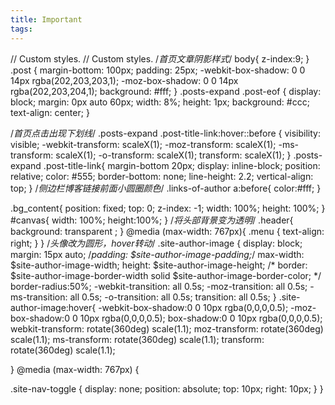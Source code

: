 ```yaml
---
title: Important
tags:
---
```


// Custom styles.
// Custom styles.
/*首页文章阴影样式*/
body{
  z-index:9;
}
.post {
  margin-bottom: 100px;
  padding: 25px;
  -webkit-box-shadow: 0 0 14px rgba(202,203,203,1);
  -moz-box-shadow: 0 0 14px rgba(202,203,204,1);
  background: #fff;
}
.posts-expand .post-eof {
  display: block;
  margin: 0px auto 60px;
  width: 8%;
  height: 1px;
  background: #ccc;
  text-align: center;
}

/*首页点击出现下划线*/
.posts-expand .post-title-link:hover::before {
  visibility: visible;
  -webkit-transform: scaleX(1);
  -moz-transform: scaleX(1);
  -ms-transform: scaleX(1);
  -o-transform: scaleX(1);
  transform: scaleX(1);
}
.posts-expand .post-title-link{
  margin-bottom 20px;
  display: inline-block;
  position: relative;
  color: #555;
  border-bottom: none;
  line-height: 2.2;
  vertical-align: top;
}
/*侧边栏博客链接前面小圆圈颜色*/
.links-of-author a:before{
  color:#fff;
}

.bg_content{
  position: fixed;
  top: 0;
  z-index: -1;
  width: 100%;
  height: 100%;
}
#canvas{
  width: 100%;
  height:100%;
}
/*将头部背景变为透明*/
.header{
  background: transparent ;
}
@media (max-width: 767px){
  .menu {
    text-align: right;
  }
}
/*头像改为圆形，hover转动*/
.site-author-image {
  display: block;
  margin: 15px auto;
  /*padding: $site-author-image-padding;*/
  max-width: $site-author-image-width;
  height: $site-author-image-height;
  /*
  border: $site-author-image-border-width solid $site-author-image-border-color;
  */
  border-radius:50%;
  -webkit-transition: all 0.5s;
  -moz-transition: all 0.5s;
  -ms-transition: all 0.5s;
  -o-transition: all 0.5s;
  transition: all 0.5s;
}
.site-author-image:hover{
  -webkit-box-shadow:0 0 10px rgba(0,0,0,0.5);
  -moz-box-shadow:0 0 10px rgba(0,0,0,0.5);
  box-shadow:0 0 10px rgba(0,0,0,0.5);
  webkit-transform: rotate(360deg) scale(1.1);
  moz-transform: rotate(360deg) scale(1.1);
  ms-transform: rotate(360deg) scale(1.1);
  transform: rotate(360deg) scale(1.1);

}
@media (max-width: 767px) {

  .site-nav-toggle {
    display: none;
    position: absolute;
    top: 10px;
    right: 10px;
  }
}
